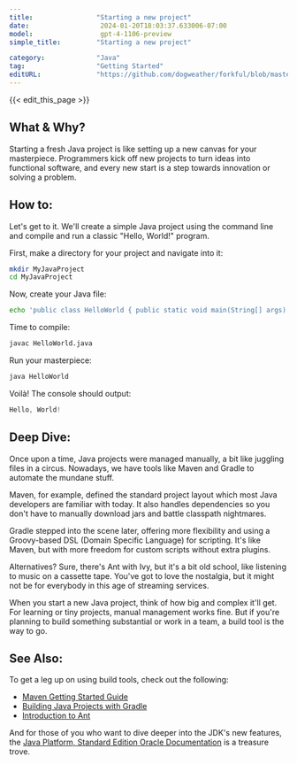 ```yaml
---
title:                "Starting a new project"
date:                  2024-01-20T18:03:37.633006-07:00
model:                 gpt-4-1106-preview
simple_title:         "Starting a new project"

category:             "Java"
tag:                  "Getting Started"
editURL:              "https://github.com/dogweather/forkful/blob/master/content/en/java/starting-a-new-project.md"
---
```


{{< edit_this_page >}}

## What & Why?

Starting a fresh Java project is like setting up a new canvas for your masterpiece. Programmers kick off new projects to turn ideas into functional software, and every new start is a step towards innovation or solving a problem.

## How to:

Let's get to it. We'll create a simple Java project using the command line and compile and run a classic "Hello, World!" program.

First, make a directory for your project and navigate into it:

```bash
mkdir MyJavaProject
cd MyJavaProject
```

Now, create your Java file:

```bash
echo 'public class HelloWorld { public static void main(String[] args) { System.out.println("Hello, World!"); }}' > HelloWorld.java
```

Time to compile:

```bash
javac HelloWorld.java
```

Run your masterpiece:

```bash
java HelloWorld
```

Voilà! The console should output:

```java
Hello, World!
```

## Deep Dive:

Once upon a time, Java projects were managed manually, a bit like juggling files in a circus. Nowadays, we have tools like Maven and Gradle to automate the mundane stuff.

Maven, for example, defined the standard project layout which most Java developers are familiar with today. It also handles dependencies so you don't have to manually download jars and battle classpath nightmares.

Gradle stepped into the scene later, offering more flexibility and using a Groovy-based DSL (Domain Specific Language) for scripting. It's like Maven, but with more freedom for custom scripts without extra plugins.

Alternatives? Sure, there's Ant with Ivy, but it's a bit old school, like listening to music on a cassette tape. You've got to love the nostalgia, but it might not be for everybody in this age of streaming services.

When you start a new Java project, think of how big and complex it'll get. For learning or tiny projects, manual management works fine. But if you're planning to build something substantial or work in a team, a build tool is the way to go.

## See Also:

To get a leg up on using build tools, check out the following:

- [Maven Getting Started Guide](https://maven.apache.org/guides/getting-started/index.html)
- [Building Java Projects with Gradle](https://spring.io/guides/gs/gradle/)
- [Introduction to Ant](https://ant.apache.org/manual/index.html)

And for those of you who want to dive deeper into the JDK's new features, the [Java Platform, Standard Edition Oracle Documentation](https://docs.oracle.com/en/java/javase/index.html) is a treasure trove.
